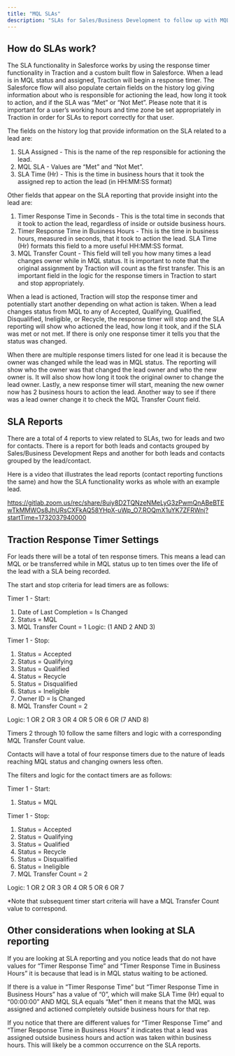 ```yaml
---
title: "MQL SLAs"
description: "SLAs for Sales/Business Development to follow up with MQLs"
---
```


## How do SLAs work?

The SLA functionality in Salesforce works by using the response timer functionality in Traction and a custom built flow in Salesforce. When a lead is in MQL status and assigned, Traction will begin a response timer. The Salesforce flow will also populate certain fields on the history log giving information about who is responsible for actioning the lead, how long it took to action, and if the SLA was “Met” or “Not Met”. Please note that it is important for a user’s working hours and time zone be set appropriately in Traction in order for SLAs to report correctly for that user.

The fields on the history log that provide information on the SLA related to a lead are:

1. SLA Assigned - This is the name of the rep responsible for actioning the lead.
2. MQL SLA - Values are “Met” and “Not Met”.
3. SLA Time (Hr) - This is the time in business hours that it took the assigned rep to action the lead (in HH:MM:SS format)

Other fields that appear on the SLA reporting that provide insight into the lead are:

1. Timer Response Time in Seconds - This is the total time in seconds that it took to action the lead, regardless of inside or outside business hours.
2. Timer Response Time in Business Hours - This is the time in business hours, measured in seconds, that it took to action the lead. SLA Time (Hr) formats this field to a more useful HH:MM:SS format.
3. MQL Transfer Count - This field will tell you how many times a lead changes owner while in MQL status. It is important to note that the original assignment by Traction will count as the first transfer. This is an important field in the logic for the response timers in Traction to start and stop appropriately.

When a lead is actioned, Traction will stop the response timer and potentially start another depending on what action is taken. When a lead changes status from MQL to any of Accepted, Qualifying, Qualified, Disqualified, Ineligible, or Recycle, the response timer will stop and the SLA reporting will show who actioned the lead, how long it took, and if the SLA was met or not met. If there is only one response timer it tells you that the status was changed.

When there are multiple response timers listed for one lead it is because the owner was changed while the lead was in MQL status. The reporting will show who the owner was that changed the lead owner and who the new owner is. It will also show how long it took the original owner to change the lead owner. Lastly, a new response timer will start, meaning the new owner now has 2 business hours to action the lead. Another way to see if there was a lead owner change it to check the MQL Transfer Count field.

## SLA Reports

There are a total of 4 reports to view related to SLAs, two for leads and two for contacts. There is a report for both leads and contacts grouped by Sales/Business Development Reps and another for both leads and contacts grouped by the lead/contact.

Here is a video that illustrates the lead reports (contact reporting functions the same) and how the SLA functionality works as whole with an example lead.

https://gitlab.zoom.us/rec/share/8uiy8D2TQNzeNMeLyG3zPwmQnABeBTEwTkMMWOs8JhURsCXFkAQ58YHpX-uWp_O7.ROQmX1uYK7ZFRWnj?startTime=1732037940000

## Traction Response Timer Settings

For leads there will be a total of ten response timers. This means a lead can MQL or be transferred while in MQL status up to ten times over the life of the lead with a SLA being recorded.

The start and stop criteria for lead timers are as follows:

Timer 1 - Start:

1. Date of Last Completion = Is Changed
2. Status = MQL
3. MQL Transfer Count = 1
Logic: (1 AND 2 AND 3)

Timer 1 - Stop:

1. Status = Accepted
2. Status = Qualifying
3. Status = Qualified
4. Status = Recycle
5. Status = Disqualified
6. Status = Ineligible
7. Owner ID = Is Changed
8. MQL Transfer Count = 2

Logic: 1 OR 2 OR 3 OR 4 OR 5 OR 6 OR (7 AND 8)

Timers 2 through 10 follow the same filters and logic with a corresponding MQL Transfer Count value.

Contacts will have a total of four response timers due to the nature of leads reaching MQL status and changing owners less often.

The filters and logic for the contact timers are as follows:

Timer 1 - Start:

1. Status = MQL

Timer 1 - Stop:

1. Status = Accepted
2. Status = Qualifying
3. Status = Qualified
4. Status = Recycle
5. Status = Disqualified
6. Status = Ineligible
7. MQL Transfer Count = 2

Logic: 1 OR 2 OR 3 OR 4 OR 5 OR 6 OR 7

*Note that subsequent timer start criteria will have a MQL Transfer Count value to correspond.

## Other considerations when looking at SLA reporting

If you are looking at SLA reporting and you notice leads that do not have values for “Timer Response Time” and “Timer Response Time in Business Hours” it is because that lead is in MQL status waiting to be actioned.

If there is a value in “Timer Response Time” but “Timer Response Time in Business Hours” has a value of “0”, which will make SLA Time (Hr) equal to “00:00:00” AND MQL SLA equals “Met” then it means that the MQL was assigned and actioned completely outside business hours for that rep.

If you notice that there are different values for “Timer Response Time” and “Timer Response Time in Business Hours” it indicates that a lead was assigned outside business hours and action was taken within business hours. This will likely be a common occurrence on the SLA reports.
